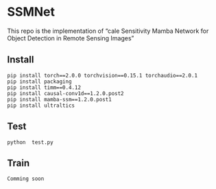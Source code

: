 # SSMNet

This repo is the implementation of “cale Sensitivity Mamba Network for Object Detection in Remote Sensing Images”


## Install
```
pip install torch==2.0.0 torchvision==0.15.1 torchaudio==2.0.1
pip install packaging
pip install timm==0.4.12
pip install causal-conv1d==1.2.0.post2
pip install mamba-ssm==1.2.0.post1
pip install ultraltics
```

## Test
```
python  test.py
```

## Train
```
Comming soon
```